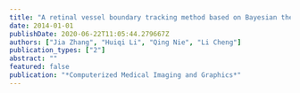 ```yaml
---
title: "A retinal vessel boundary tracking method based on Bayesian theory and multi-scale line detection"
date: 2014-01-01
publishDate: 2020-06-22T11:05:44.279667Z
authors: ["Jia Zhang", "Huiqi Li", "Qing Nie", "Li Cheng"]
publication_types: ["2"]
abstract: ""
featured: false
publication: "*Computerized Medical Imaging and Graphics*"
---
```


